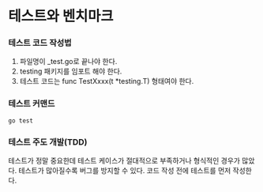# 테스트와 벤치마크

###  테스트 코드 작성법
1. 파일명이 _test.go로 끝나야 한다.
2. testing 패키지를 임포트 해야 한다.
3. 테스트  코드는 func TestXxxx(t *testing.T) 형태여야 한다. 


### 테스트 커맨드
```
go test
```

###  테스트 주도 개발(TDD)
테스트가 정말 중요한데 테스트 케이스가 절대적으로 부족하거나 형식적인 경우가 많았다. 
테스트가 많아질수록 버그를 방지할 수 있다. 
코드 작성 전에 테스트를 먼저 작성한다. 



